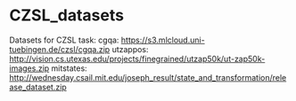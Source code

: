 # CZSL_datasets
Datasets for CZSL task:
cgqa: https://s3.mlcloud.uni-tuebingen.de/czsl/cgqa.zip
utzappos: http://vision.cs.utexas.edu/projects/finegrained/utzap50k/ut-zap50k-images.zip
mitstates: http://wednesday.csail.mit.edu/joseph_result/state_and_transformation/release_dataset.zip
